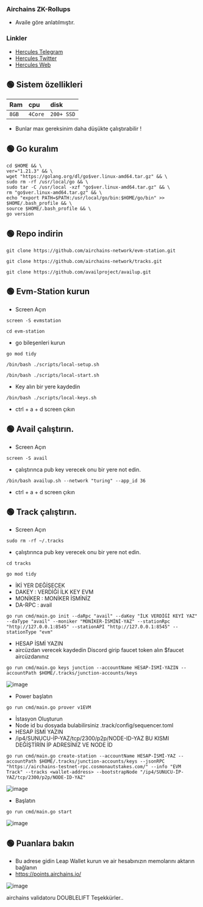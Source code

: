 
### Airchains ZK-Rollups

- Availe göre anlatılmıştır. 


### Linkler
 * [Hercules Telegram](https://t.me/HerculesNode)
 * [Hercules Twitter](https://twitter.com/Herculesnode)
 * [Hercules Web](https://herculesnode.xyz)


## 🟢 Sistem özellikleri
| Ram | cpu     | disk                      |
| :-------- | :------- | :-------------------------------- |
| `8GB`      | `4Core` | `200+ SSD` |

- Bunlar max gereksinim daha düşükte çalıştırabilir !


## 🟢 Go kuralım
```shell
cd $HOME && \
ver="1.21.3" && \
wget "https://golang.org/dl/go$ver.linux-amd64.tar.gz" && \
sudo rm -rf /usr/local/go && \
sudo tar -C /usr/local -xzf "go$ver.linux-amd64.tar.gz" && \
rm "go$ver.linux-amd64.tar.gz" && \
echo "export PATH=$PATH:/usr/local/go/bin:$HOME/go/bin" >> $HOME/.bash_profile && \
source $HOME/.bash_profile && \
go version
```



## 🟢 Repo indirin
```shell
git clone https://github.com/airchains-network/evm-station.git
```

```shell
git clone https://github.com/airchains-network/tracks.git
```

```shell
git clone https://github.com/availproject/availup.git
```

## 🟢 Evm-Station kurun


- Screen Açın

```shell
screen -S evmstation
```


```shell
cd evm-station
```

- go bileşenleri kurun

```shell
go mod tidy
```

```shell
/bin/bash ./scripts/local-setup.sh
```

```shell
/bin/bash ./scripts/local-start.sh
```


- Key alın bir yere kaydedin 

```shell
/bin/bash ./scripts/local-keys.sh
```

- ctrl + a + d screen çıkın


## 🟢 Avail çalıştırın.

- Screen Açın

```shell
screen -S avail
```

- çalıştırınca pub key verecek onu bir yere not edin. 

```shell
/bin/bash availup.sh --network "turing" --app_id 36
```

- ctrl + a + d screen çıkın

## 🟢 Track çalıştırın.

- Screen Açın

```shell
sudo rm -rf ~/.tracks
```

- çalıştırınca pub key verecek onu bir yere not edin. 

```shell
cd tracks
```

```shell
go mod tidy
```

- İKİ YER DEĞİŞECEK 
- DAKEY : VERDİĞİ İLK KEY EVM 
- MONİKER : MONİKER İSMİNİZ
- DA-RPC : avail


```shell
go run cmd/main.go init --daRpc "avail" --daKey "İLK VERDİĞİ KEYİ YAZ" --daType "avail" --moniker "MONİKER-İSMİNİ-YAZ" --stationRpc "http://127.0.0.1:8545" --stationAPI "http://127.0.0.1:8545" --stationType "evm"
```

- HESAP İSMİ YAZIN 
- aircüzdan verecek kaydedin Discord girip faucet token alın $faucet aircüzdanınız

```shell
go run cmd/main.go keys junction --accountName HESAP-İSMİ-YAZIN --accountPath $HOME/.tracks/junction-accounts/keys
```

![image](https://github.com/HerculesNode/Testnet-Rehber/assets/101635385/069b4cae-63e3-4531-b0e6-b486c8dcf368)


- Power başlatın

```shell
go run cmd/main.go prover v1EVM
```

- İstasyon Oluşturun
- Node id bu dosyada bulabilirsiniz .track/config/sequencer.toml
- HESAP İSMİ YAZIN 
- /ip4/SUNUCU-İP-YAZ/tcp/2300/p2p/NODE-ID-YAZ  BU KISMI DEĞİŞTİRİN İP ADRESİNİZ VE NODE İD 

```shell
go run cmd/main.go create-station --accountName HESAP-İSMİ-YAZ --accountPath $HOME/.tracks/junction-accounts/keys --jsonRPC "https://airchains-testnet-rpc.cosmonautstakes.com/" --info "EVM Track" --tracks <wallet-address> --bootstrapNode "/ip4/SUNUCU-İP-YAZ/tcp/2300/p2p/NODE-ID-YAZ"
```

![image](https://github.com/HerculesNode/Testnet-Rehber/assets/101635385/bcc00dfc-3fc3-4588-a06e-ed05d4609de8)


- Başlatın

```shell
go run cmd/main.go start
```

![image](https://github.com/HerculesNode/Testnet-Rehber/assets/101635385/13ce14c7-cf11-41a0-9919-bb38573b37f3)


## 🟢 Puanlara bakın

- Bu adrese gidin Leap Wallet kurun ve air hesabınızın memolarını aktarın bağlanın
- https://points.airchains.io/

![image](https://github.com/HerculesNode/Testnet-Rehber/assets/101635385/373cd65e-17ac-48fe-8549-b6c4efb1d724)



airchains validatoru DOUBLELIFT Teşekkürler..


